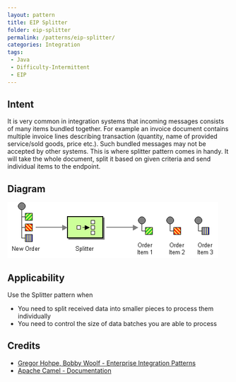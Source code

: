 ```yaml
---
layout: pattern
title: EIP Splitter
folder: eip-splitter
permalink: /patterns/eip-splitter/
categories: Integration
tags:
 - Java
 - Difficulty-Intermittent
 - EIP
---
```


## Intent
It is very common in integration systems that incoming messages consists of many items bundled together. For example
an invoice document contains multiple invoice lines describing transaction (quantity, name of provided
service/sold goods, price etc.). Such bundled messages may not be accepted by other systems. This is where splitter
pattern comes in handy. It will take the whole document, split it based on given criteria and send individual
items to the endpoint.

## Diagram
![alt text](./etc/sequencer.gif "Splitter")

## Applicability
Use the Splitter pattern when

* You need to split received data into smaller pieces to process them individually
* You need to control the size of data batches you are able to process

## Credits

* [Gregor Hohpe, Bobby Woolf - Enterprise Integration Patterns](http://www.enterpriseintegrationpatterns.com/patterns/messaging/Sequencer.html)
* [Apache Camel - Documentation](http://camel.apache.org/splitter.html)
